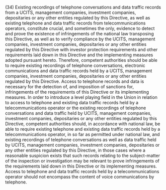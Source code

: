 (34) Existing recordings of telephone conversations and data traffic records from a UCITS, management companies, investment companies, depositaries or any other entities regulated by this Directive, as well as existing telephone and data traffic records from telecommunications operators, constitute crucial, and sometimes the only, evidence to detect and prove the existence of infringements of the national law transposing this Directive, as well as to verify compliance by the UCITS, management companies, investment companies, depositaries or any other entities regulated by this Directive with investor protection requirements and other requirements laid down in this Directive and the implementing measures adopted pursuant hereto. Therefore, competent authorities should be able to require existing recordings of telephone conversations, electronic communications and data traffic records held by a UCITS, management companies, investment companies, depositaries or any other entities regulated by this Directive. Access to telephone records and data is necessary for the detection of, and imposition of sanctions for, infringements of the requirements of this Directive or its implementing measures. In order to introduce a level playing field in the Union in relation to access to telephone and existing data traffic records held by a telecommunications operator or the existing recordings of telephone conversations and data traffic held by UCITS, management companies, investment companies, depositaries or any other entities regulated by this Directive, competent authorities should, in accordance with national law, be able to require existing telephone and existing data traffic records held by a telecommunications operator, in so far as permitted under national law, and existing recordings of telephone conversations as well as data traffic held by UCITS, management companies, investment companies, depositaries or any other entities regulated by this Directive, in those cases where a reasonable suspicion exists that such records relating to the subject-matter of the inspection or investigation may be relevant to prove infringements of the requirements laid down in this Directive or its implementing measures. Access to telephone and data traffic records held by a telecommunications operator should not encompass the content of voice communications by telephone.